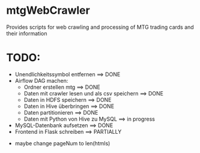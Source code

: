 # mtgWebCrawler
Provides scripts for web crawling and processing of MTG trading cards and their information

# TODO:
* Unendlichkeitssymbol entfernen                        ==> DONE
* Airflow DAG machen:
    * Ordner erstellen mtg                              ==> DONE
    * Daten mit crawler lesen und als csv speichern     ==> DONE
    * Daten in HDFS speichern                           ==> DONE
    * Daten in Hive überbringen                         ==> DONE
    * Daten partitionieren                              ==> DONE
    * Daten mit Python von Hive zu MySQL                ==> in progress
* MySQL-Datenbank aufsetzen                             ==> DONE
* Frontend in Flask schreiben                           ==> PARTIALLY

- maybe change pageNum to len(htmls)